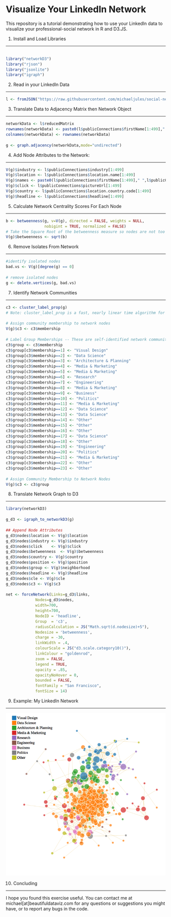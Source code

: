 <!-- README.md is generated from README.Rmd. Please edit that file -->
Visualize Your LinkedIn Network
===============================

This repository is a tutorial demonstrating how to use your LinkedIn data to visualize your professional-social network in R and D3.JS.

1. Install and Load Libraries
-----------------------------

``` r

library("networkD3")
library("rjson")
library("jsonlite")
library("igraph") 
```

2. Read in your LinkedIn Data
-----------------------------

``` r
l <- fromJSON("https://raw.githubusercontent.com/michaeljules/social-network-viz/master/data/data.js",flatten=TRUE)
```

3. Translate Data to Adjacency Matrix then Network Object
---------------------------------------------------------

``` r
networkData <- l$reducedMatrix
rownames(networkData) <- paste0(l$publicConnections$firstName[1:499]," ",l$publicConnections$lastName[1:499])
colnames(networkData) <- rownames(networkData) 

g <- graph.adjacency(networkData,mode="undirected")
```

4. Add Node Attributes to the Network:
--------------------------------------

``` r
V(g)$industry <- l$publicConnections$industry[1:499]
V(g)$location <- l$publicConnections$location.name[1:499]
V(g)$names <- paste0(l$publicConnections$firstName[1:499]," ",l$publicConnections$lastName[1:499])
V(g)$click <- l$publicConnections$pictureUrl[1:499]
V(g)$country <- l$publicConnections$location.country.code[1:499]
V(g)$headline <- l$publicConnections$headline[1:499]
```

5. Calculate Network Centrality Scores For Each Node
----------------------------------------------------

``` r
b <- betweenness(g, v=V(g), directed = FALSE, weights = NULL,
                 nobigint = TRUE, normalized = FALSE)
# Take the Square Root of the betweenness measure so nodes are not too large
V(g)$betweenness <- sqrt(b)
```

6. Remove Isolates From Network
-------------------------------

``` r
#identify isolated nodes
bad.vs <- V(g)[degree(g) == 0] 

# remove isolated nodes
g <- delete.vertices(g, bad.vs)
```

7. Identify Network Communities
-------------------------------

``` r
c3 <- cluster_label_prop(g)
# Note: cluster_label_prop is a fast, nearly linear time algorithm for detecting community structure in networks. In works by labeling the vertices with unique labels and then updating the labels by majority voting in the neighborhood of the vertex.

# Assign community membership to network nodes
V(g)$c3 <- c3$membership

# Label Group Memberships -- These are self-identified network communites based on the function above.
c3$group <- c3$membership
c3$group[c3$membership==1] <- "Visual Design"
c3$group[c3$membership==2] <- "Data Science"
c3$group[c3$membership==3] <- "Architecture & Planning"
c3$group[c3$membership==4] <- "Media & Marketing"
c3$group[c3$membership==5] <- "Media & Marketing"
c3$group[c3$membership==6] <- "Research"
c3$group[c3$membership==7] <- "Engineering"
c3$group[c3$membership==8] <- "Media & Marketing"
c3$group[c3$membership==9] <- "Business"
c3$group[c3$membership==10] <- "Politics"
c3$group[c3$membership==11] <- "Media & Marketing"
c3$group[c3$membership==12] <- "Data Science"
c3$group[c3$membership==13] <- "Data Science"
c3$group[c3$membership==14] <- "Other"
c3$group[c3$membership==15] <- "Other"
c3$group[c3$membership==16] <- "Other"
c3$group[c3$membership==17] <- "Data Science"
c3$group[c3$membership==18] <- "Other"
c3$group[c3$membership==19] <- "Engineering"
c3$group[c3$membership==20] <- "Politics"
c3$group[c3$membership==21] <- "Media & Marketing"
c3$group[c3$membership==22] <- "Other"
c3$group[c3$membership==23] <- "Other"

# Assign Community Membership to Network Nodes
V(g)$c3 <- c3$group
```

8. Translate Network Graph to D3
--------------------------------

``` r
library(networkD3)

g_d3 <- igraph_to_networkD3(g)

## Append Node Attributes
g_d3$nodes$location <- V(g)$location
g_d3$nodes$industry <- V(g)$industry
g_d3$nodes$click    <- V(g)$click
g_d3$nodes$betweenness  <- V(g)$betweenness
g_d3$nodes$country <- V(g)$country
g_d3$nodes$position <- V(g)$position
g_d3$nodes$group <- V(g)$neighborhood
g_d3$nodes$headline <- V(g)$headline
g_d3$nodes$cle <- V(g)$cle
g_d3$nodes$c3 <- V(g)$c3

net <- forceNetwork(Links=g_d3$links,
             Nodes=g_d3$nodes,
             width=700,
             height=700,
             NodeID = 'headline', 
             Group  = 'c3',
             radiusCalculation = JS("Math.sqrt(d.nodesize)+5"),
             Nodesize = 'betweenness',
             charge = -30,
             linkWidth = .4,
             colourScale = JS("d3.scale.category10()"),
             linkColour = "goldenrod",
             zoom = FALSE,
             legend = TRUE,
             opacity = .85,
             opacityNoHover = 0,
             bounded = FALSE,
             fontFamily = "San Francisco",
             fontSize = 14) 
```

9. Example: My LinkedIn Network
-------------------------------

![](README-network-1.png)

10. Concluding
--------------

I hope you found this exercise useful. You can contact me at michael\[at\]beautifuldataviz.com for any questions or suggestions you might have, or to report any bugs in the code.
